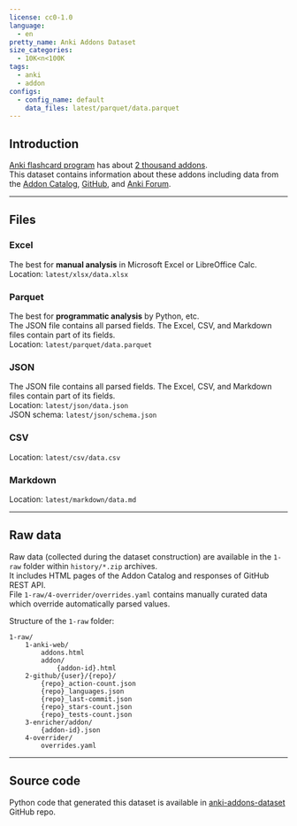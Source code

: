 ```yaml
---
license: cc0-1.0
language:
  - en
pretty_name: Anki Addons Dataset
size_categories:
  - 10K<n<100K
tags:
  - anki
  - addon
configs:
  - config_name: default
    data_files: latest/parquet/data.parquet
---
```


## Introduction

[Anki flashcard program](https://apps.ankiweb.net) has about [2 thousand addons](https://ankiweb.net/shared/addons).  
This dataset contains information about these addons including data from
the [Addon Catalog](https://ankiweb.net/shared/addons), [GitHub](https://github.com),
and [Anki Forum](https://forums.ankiweb.net).

---

## Files
### Excel
The best for **manual analysis** in Microsoft Excel or LibreOffice Calc.  
Location: `latest/xlsx/data.xlsx`

### Parquet
The best for **programmatic analysis** by Python, etc.  
The JSON file contains all parsed fields. The Excel, CSV, and Markdown files contain part of its fields.  
Location: `latest/parquet/data.parquet`

### JSON
The JSON file contains all parsed fields. The Excel, CSV, and Markdown files contain part of its fields.  
Location: `latest/json/data.json`  
JSON schema: `latest/json/schema.json`

### CSV
Location: `latest/csv/data.csv`

### Markdown
Location: `latest/markdown/data.md`

---

## Raw data
Raw data (collected during the dataset construction) are available in the `1-raw` folder within `history/*.zip` archives.  
It includes HTML pages of the Addon Catalog and responses of GitHub REST API.  
File `1-raw/4-overrider/overrides.yaml` contains manually curated data which override automatically parsed values.

Structure of the `1-raw` folder:
```
1-raw/
    1-anki-web/
        addons.html
        addon/
            {addon-id}.html
    2-github/{user}/{repo}/
        {repo}_action-count.json
        {repo}_languages.json
        {repo}_last-commit.json
        {repo}_stars-count.json
        {repo}_tests-count.json
    3-enricher/addon/
        {addon-id}.json
    4-overrider/
        overrides.yaml
```

---

## Source code
Python code that generated this dataset is available in [anki-addons-dataset](https://github.com/Aleks-Ya/anki-addons-dataset) GitHub repo.
